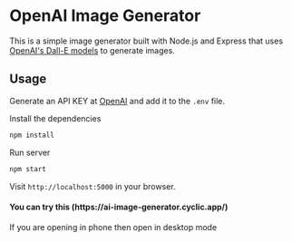 # OpenAI Image Generator

This is a simple image generator built with Node.js and Express that uses [OpenAI's Dall-E models](https://beta.openai.com/docs/guides/images) to generate images.


## Usage


Generate an API KEY at [OpenAI](https://beta.openai.com/) and add it to the `.env` file.

Install the dependencies

```bash
npm install
```

Run server

```bash
npm start
```

Visit `http://localhost:5000` in your browser.

<h4>You can try this (https://ai-image-generator.cyclic.app/)</h4>

If you are opening in phone then open in desktop mode 

